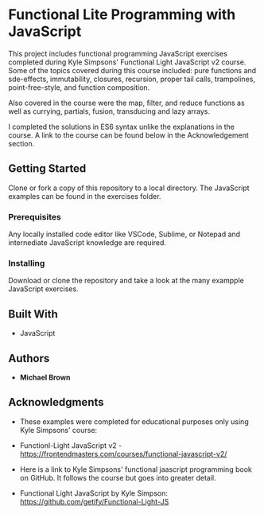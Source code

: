 # Functional Lite Programming with JavaScript 

This project includes functional programming JavaScript exercises completed during Kyle Simpsons' 
Functional Light JavaScript v2 course. Some of the topics covered during this course included: pure functions
and sde-effects, immutability, closures, recursion, proper tail calls, trampolines, point-free-style, and
function composition. 

Also covered in the course were the map, filter, and reduce functions as well as currying, partials, fusion, 
transducing and lazy arrays.

I completed the solutions in ES6 syntax unlike the explanations in the course. A link to the course can be 
found below in the Acknowledgement section.

## Getting Started

Clone or fork a copy of this repository to a local directory. The JavaScript examples can be found in the exercises folder.

### Prerequisites

Any locally installed code editor like VSCode, Sublime, or Notepad and internediate JavaScript knowledge are
required.

### Installing

Download or clone the repository and take a look at the many exampple JavaScript exercises.

## Built With

* JavaScript

## Authors

* **Michael Brown** 

## Acknowledgments

* These examples were completed for educational purposes only using Kyle Simpsons' course:
* Functionl-Light JavaScript v2 - https://frontendmasters.com/courses/functional-javascript-v2/

* Here is a link to Kyle Simpsons' functional jaascript programming book on GitHub. It follows the course but goes into greater detail.
* Functional Light JavaScript by Kyle Simpson: https://github.com/getify/Functional-Light-JS
